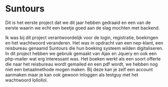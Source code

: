 # Suntours

Dit is het eerste project dat we dit jaar hebben gedraaid en een van de eerste waarin we echt een beetje goed aan de slag mochten met backend. 

Ik was bij dit project verantwoordelijk voor de login, registratie, boekingen en het wachtwoord veranderen. Het was in opdracht van een nep-klant, een reisbureau genaamd Suntours die hun boeking systeem wilden digitaliseren. In dit project hebben we gebruik gemaakt van Ajax en Jquery en ook een php-mailer wat erg interessant was. Het boeken werkt als een soort offerte die naar het reisbureau wordt gemailed en een pdf wordt, we hebben nog niet een betaalmethode mogen maken. 
Bij deze kan je zelf een account aanmaken maar je kan ook gewoon inloggen als testguy met het wachtwoord lollollol. 
